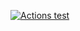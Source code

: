
[![Actions test](https://github.com/Serjio89/hexlet-my-first-workflow/workflows/Build%20and%20Test/badge.svg)](https://github.com/Serjio89/hexlet-my-first-workflow/actions)
